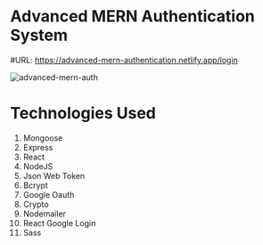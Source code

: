 # Advanced MERN Authentication System
#URL: https://advanced-mern-authentication.netlify.app/login

![advanced-mern-auth](https://user-images.githubusercontent.com/73966666/209435233-01be767f-7a6e-4e51-a074-720b3cfedae8.png)

# Technologies Used
1. Mongoose
2. Express
3. React
4. NodeJS
5. Json Web Token
6. Bcrypt
7. Google Oauth
8. Crypto
9. Nodemailer
10. React Google Login
11. Sass
